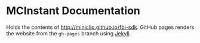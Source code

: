 # MCInstant Documentation
Holds the contents of http://miniclip.github.io/fbi-sdk.
GitHub pages renders the website from the `gh-pages` branch using [Jekyll](https://jekyllrb.com/).